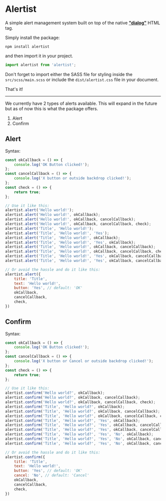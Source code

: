 # Alertist

A simple alert management system built on top of the native [**"dialog"**](https://developer.mozilla.org/en-US/docs/Web/HTML/Element/dialog) HTML tag.

Simply install the package:

```
npm install alertist
```

and then import it in your project.

```javascript
import alertist from 'alertist';
```

Don't forget to import either the SASS file for styling inside the
`src/scss/main.scss` or include the `dist/alertist.css` file in your
document.

That's it!

---

We currently have 2 types of alerts available. This will expand in the future but
as of now this is what the package offers.

1. Alert
2. Confirm

## Alert

Syntax:
```javascript
const okCallback = () => {
	console.log('OK Button clicked!');
};
const cancelCallback = () => {
	console.log('X button or outside backdrop clicked!');
};
const check = () => {
	return true;
};

// Use it like this:
alertist.alert('Hello world!');
alertist.alert('Hello world!', okCallback);
alertist.alert('Hello world!', okCallback, cancelCallback);
alertist.alert('Hello world!', okCallback, cancelCallback, check);
alertist.alert('Title', 'Hello world!');
alertist.alert('Title', 'Hello world!', 'Yes');
alertist.alert('Title', 'Hello world!', okCallback);
alertist.alert('Title', 'Hello world!', 'Yes', okCallback);
alertist.alert('Title', 'Hello world!', okCallback, cancelCallback);
alertist.alert('Title', 'Hello world!', okCallback, cancelCallback, check);
alertist.alert('Title', 'Hello world!', 'Yes', okCallback, cancelCallback);
alertist.alert('Title', 'Hello world!', 'Yes', okCallback, cancelCallback, check);

// Or avoid the hassle and do it like this:
alertist.alert({
	title: 'Title',
	text: 'Hello world!',
	button: 'Yes', // default: 'OK'
	okCallback,
	cancelCallback,
	check,
})
```

## Confirm

Syntax:
```javascript
const okCallback = () => {
	console.log('OK Button clicked!');
};
const cancelCallback = () => {
	console.log('X button or Cancel or outside backdrop clicked!');
};
const check = () => {
	return true;
};

// Use it like this:
alertist.confirm('Hello world?', okCallback);
alertist.confirm('Hello world?', okCallback, cancelCallback);
alertist.confirm('Hello world?', okCallback, cancelCallback, check);
alertist.confirm('Title', 'Hello world?', okCallback);
alertist.confirm('Title', 'Hello world?', okCallback, cancelCallback);
alertist.confirm('Title', 'Hello world?', okCallback, cancelCallback, check);
alertist.confirm('Title', 'Hello world?', 'Yes', okCallback);
alertist.confirm('Title', 'Hello world?', 'Yes', okCallback, cancelCallback);
alertist.confirm('Title', 'Hello world?', 'Yes', okCallback, cancelCallback, check);
alertist.confirm('Title', 'Hello world?', 'Yes', 'No', okCallback);
alertist.confirm('Title', 'Hello world?', 'Yes', 'No', okCallback, cancelCallback);
alertist.confirm('Title', 'Hello world?', 'Yes', 'No', okCallback, cancelCallback, check);

// Or avoid the hassle and do it like this:
alertist.confirm({
	title: 'Title',
	text: 'Hello world!',
	button: 'Yes', // default: 'OK'
	cancel: 'No', // default: 'Cancel'
	okCallback,
	cancelCallback,
	check,
})
```
